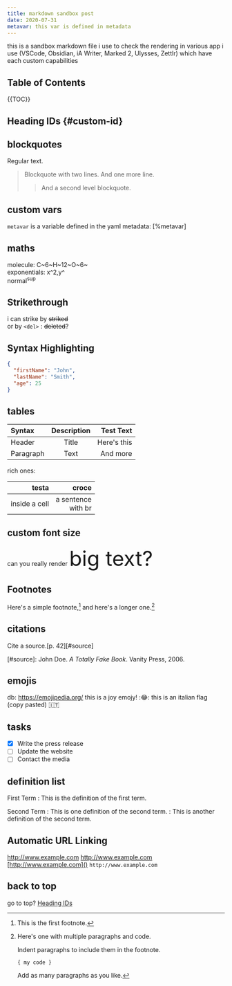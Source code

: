 ```yaml
---
title: markdown sandbox post
date: 2020-07-31
metavar: this var is defined in metadata
---
```


this is a sandbox markdown file i use to check the rendering in various app i use (VSCode, Obsidian, iA Writer, Marked 2, Ulysses, Zettlr) which have each custom capabilities

## Table of Contents

{{TOC}}

## Heading IDs {#custom-id}

## blockquotes
Regular text.

> Blockquote
> with two lines.
And one more line.
>> And a second level blockquote.

## custom vars
`metavar` is a variable defined in the yaml metadata: [%metavar]

## maths
molecule: C~6~H~12~O~6~  
exponentials: x^2,y^  
normal<sup>sup</sup>

## Strikethrough
i can strike by ~~striked~~  
or by `<del>` : <del>deleted</del>?


## Syntax Highlighting
```json
{
  "firstName": "John",
  "lastName": "Smith",
  "age": 25
}
```

## tables
| Syntax      | Description | Test Text     |
| :---        |    :----:   |          ---: |
| Header      | Title       | Here's this   |
| Paragraph   | Text        | And more      |

rich ones:

| testa | croce |
|--:|--:|
| inside a cell| a sentence<br>with br  |

## custom font size

can you really render <font size=10>big text?</font>

## Footnotes
Here's a simple footnote,[^1] and here's a longer one.[^bignote]
[^1]: This is the first footnote.

[^bignote]: Here's one with multiple paragraphs and code.

    Indent paragraphs to include them in the footnote.

    `{ my code }`

    Add as many paragraphs as you like.

## citations
Cite a source.[p. 42][#source]

[#source]: John Doe. *A Totally Fake Book*. Vanity Press, 2006.


## emojis
db: <https://emojipedia.org/>
this is a joy emojy! ::joy::
this is an italian flag (copy pasted) 🇮🇹

## tasks
- [x] Write the press release
- [ ] Update the website
- [ ] Contact the media

## definition list
First Term
: This is the definition of the first term.

Second Term
: This is one definition of the second term.
: This is another definition of the second term.

## Automatic URL Linking
http://www.example.com
<http://www.example.com>
[http://www.example.com]()
`http://www.example.com`

## back to top
go to top? [Heading IDs](#custom-id)
